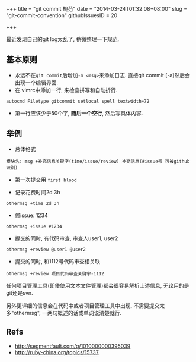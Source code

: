 +++
title = "git commit 规范"
date = "2014-03-24T01:32:08+08:00"
slug = "git-commit-convention"
githubIssuesID = 20

+++

最近发现自己的git log太乱了, 稍微整理一下规范.

## 基本原则
* 永远不在`git commit`后增加`-m <msg>`来添加日志. 直接git commit [-a]然后会出现一个编辑界面.
* 在.vimrc中添加一行, 来检查拼写和自动折行.

```
autocmd Filetype gitcommit setlocal spell textwidth=72
```

* 第一行应该少于50个字, **随后一个空行**, 然后写具体内容.

## 举例

* 总体格式

```
模块名: msg +补充信息关键字(time/issue/review) 补充信息(#issue号 可被github识别)
```

* 第一次提交用 `first blood`

* 记录花费时间2d 3h

```
othermsg +time 2d 3h
```

* 修issue: 1234

```
othermsg +issue #1234
```

* 提交的同时, 有代码审查, 审查人user1, user2

```
othermsg +review @user1 @user2
```

* 提交的同时, 和1112号代码审查相关联

```
othermsg +review 项目代码审查关键字-1112
```

任何项目管理工具(即使使用文本文件管理)都会很容易解析上述信息, 无论用的是git还是svn.

另外更详细的信息会在代码中或者项目管理工具中出现, 不需要提交太多"othermsg", 一两句概述的话或单词说清楚就行.

## Refs
* <http://segmentfault.com/q/1010000000395039>
* <http://ruby-china.org/topics/15737>